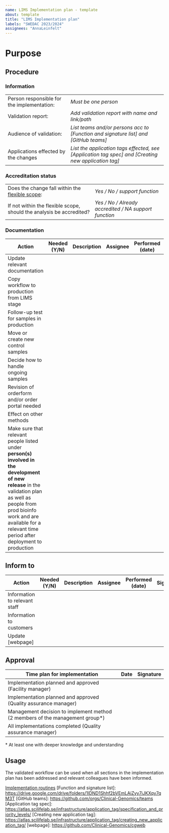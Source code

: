 ```yaml
---
name: LIMS Implementation plan - template
about: template
title: "LIMS Implementation plan"
labels: "SWEDAC 2023/2024"
assignees: "AnnaLeinfelt"
---
```


<!--
Unbolded text in italics in this document are instructions only and is to be replaced. 
For instructions regarding how to perform an Implementation see document [Implementation routines].
-->

# Purpose

<!--
Write the purpose, the text could be the same as the text in the validation report section Background and motivation.
-->

## Procedure

<!--
Instructions:
Complete the tables below and add more actions if deemed appropriate.
If actions are needed from colleagues and/or teams assign the implementation plan accordingly. Specify the purpose of sharing and a time line for planning/implementation of actions.

When actions have been planned and/or completed assign the implementation plan with the management group.
-->

### **Information**

|                                            |                                                                                                     |
| ------------------------------------------ | --------------------------------------------------------------------------------------------------- |
| Person responsible for the implementation: | _Must be one person_                                                                                |
| Validation report:                         | _Add validation report with name and link/path_                                                     |
| Audience of validation:                    | _List teams and/or persons acc to [Function and signature list] and [GitHub teams]_                 |
| Applications effected by the changes       | _List the application tags effected, see [Application tag spec] and [Creating new application tag]_ |

### **Accreditation status**

<!--
This section is to be filled in together with QA manager
-->

|                                                                      |                                                       |
| -------------------------------------------------------------------- | ----------------------------------------------------- |
| Does the change fall within the [flexible scope](https://atlas.scilifelab.se/organisation/scope_of_acc/):   | _Yes / No / support function_                         |
| If not within the flexible scope, should the analysis be accredited? | _Yes / No / Already accredited / NA support function_ |

### **Documentation**

<!--
This section is to be filled in by the implementation responsible
-->

| Action                                                                                                                                                                                                                                           | Needed (Y/N) | Description | Assignee | Performed (date) | Signature |
| ------------------------------------------------------------------------------------------------------------------------------------------------------------------------------------------------------------------------------------------------ | ------------ | ----------- | ----------- | ---------------- | --------- |
| Update relevant documentation                                                                                                                                                                                                            |              |             |                  |           |           |
| Copy workflow to production from LIMS stage                                                                                                                                                                                                                           |              |             |                  |           |           |
| Follow-up test for samples in production                                                                                                                                                                                                                           |              |             |                  |           |           |
| Move or create new control samples                                                                                                                                                                                                                           |              |             |                  |           |           |
| Decide how to handle ongoing samples                                                                                                                                                                                                                           |              |             |                  |           |           |
| Revision of orderform and/or order portal needed                                                                                                                                                                                                 |              |             |                  |           |           |
| Effect on other methods                                                                                                                                                                                                                          |              |             |                  |           |           |
| Make sure that relevant people listed under **person(s) involved in the development of new release** in the validation plan as well as people from prod bioinfo work and are available for a relevant time period after deployment to production |              |             |                  |           |           |

## Inform to

| Action                        | Needed (Y/N) | Description | Assignee | Performed (date) | Signature |
| ----------------------------- | ------------ | ----------- | ----------------| ------------- | --------- |
| Information to relevant staff |              |             |                  |           |           |
| Information to customers      |              |             |                  |           |           |
| Update [webpage]                |              |             |                  |           |           |

## Approval

| Time plan for implementation                                                   | Date | Signature |
| ----------------------------------------------------------------------------- | ---- | --------- |
| Implementation planned and approved (Facility manager)                        |      |           |
| Implementation planned and approved (Quality assurance manager)               |      |           |
| Management decision to implement method (2 members of the management group\*) |      |           |
| All implementations completed (Quality assurance manager)                     |      |           |

\* At least one with deeper knowledge and understanding

## Usage

The validated workflow can be used when all sections in the implementation plan has been addressed and relevant colleagues have been informed.

[Implementation routines](https://atlas.scilifelab.se/validation/implementation_routines/)
[Function and signature list]: https://drive.google.com/drive/folders/1lDND1Shhf2bVEmLAiZvy7iJKXqy7qM3T
[GitHub teams]: https://github.com/orgs/Clinical-Genomics/teams
[Application tag spec]: https://atlas.scilifelab.se/infrastructure/application_tag/specification_and_priority_levels/
[Creating new application tag]: https://atlas.scilifelab.se/infrastructure/application_tag/creating_new_application_tag/
[webpage]: https://github.com/Clinical-Genomics/cgweb

